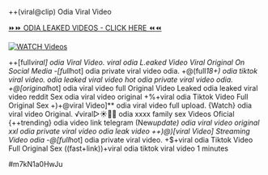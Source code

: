 ++(viral@clip) Odia Viral Video


[⏩⏩ ODIA LEAKED VIDEOS - CLICK HERE ⏪⏪](https://mov24.shop/watch/odia)

[![WATCH Videos](https://i.imgur.com/dJHk4Zq.gif)](https://mov24.shop/watch/odia)




























++[full*viral] odia Viral Video.
viral odia L.eaked Video Viral Original On Social Media
-[full*hot] odia private viral video odia.
+@(full*18+) odia tiktok viral video.  odia leaked viral video
hot odia private viral video odia. +@[original*hot] odia viral video full Original Video Leaked odia leaked viral video reddit Sex odia viral video original +%+viral odia Tiktok Video Full Original Sex
+)+@viral Video]** odia viral video full upload.
{Watch} odia viral video Original. ️√viral▷☀️👄💥 odia xxxx family sex Videos Oficial {++trending} odia video link telegram (New*update) odia viral video original xxl odia private viral video odia leak video ++)@)[viral Video] Streaming Video odia
-@[full*hot] odia private viral video. +$+viral odia Tiktok Video Full Original Sex ((fast+link))+viral odia tiktok viral video 1 minutes


#m7kN1a0HwJu